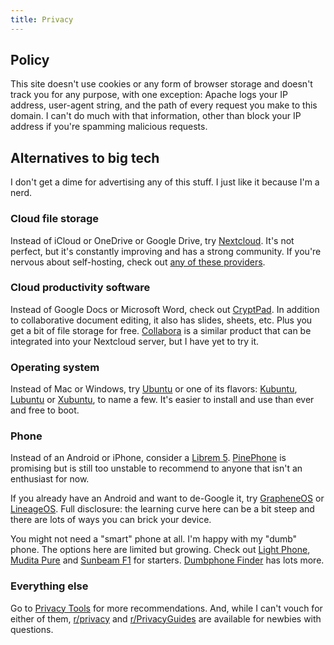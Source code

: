 ```yaml
---
title: Privacy
---
```


## Policy

This site doesn't use cookies or any form of browser storage and doesn't track you for any purpose, with one exception: Apache logs your IP address, user-agent string, and the path of every request you make to this domain. I can't do much with that information, other than block your IP address if you're spamming malicious requests.

## Alternatives to big tech

I don't get a dime for advertising any of this stuff. I just like it because I'm a nerd.

### Cloud file storage

Instead of iCloud or OneDrive or Google Drive, try [Nextcloud][nextcloud]. It's not perfect, but it's constantly improving and has a strong community. If you're nervous about self-hosting, check out [any of these providers][nextcloud-providers].

### Cloud productivity software

Instead of Google Docs or Microsoft Word, check out [CryptPad][cryptpad]. In addition to collaborative document editing, it also has slides, sheets, etc. Plus you get a bit of file storage for free. [Collabora][collabora] is a similar product that can be integrated into your Nextcloud server, but I have yet to try it.

### Operating system

Instead of Mac or Windows, try [Ubuntu][ubuntu] or one of its flavors: [Kubuntu][kubuntu], [Lubuntu][lubuntu] or [Xubuntu][xubuntu], to name a few. It's easier to install and use than ever and free to boot.

### Phone

Instead of an Android or iPhone, consider a [Librem 5][librem]. [PinePhone][pinephone] is promising but is still too unstable to recommend to anyone that isn't an enthusiast for now.

If you already have an Android and want to de-Google it, try [GrapheneOS][grapheneos] or [LineageOS][lineageos]. Full disclosure: the learning curve here can be a bit steep and there are lots of ways you can brick your device.

You might not need a "smart" phone at all. I'm happy with my "dumb" phone. The options here are limited but growing. Check out [Light Phone][light-phone], [Mudita Pure][mudita] and [Sunbeam F1][sunbeam] for starters. [Dumbphone Finder][dumbphone-finder] has lots more.

### Everything else

Go to [Privacy Tools][privacy-tools] for more recommendations. And, while I can't vouch for either of them, [r/privacy][r-privacy] and [r/PrivacyGuides][r-privacyguides] are available for newbies with questions.

[nextcloud]: https://nextcloud.com/
[nextcloud-providers]: https://nextcloud.com/providers/
[cryptpad]: https://cryptpad.fr/
[collabora]: https://www.collaboraoffice.com/
[ubuntu]: https://ubuntu.com/
[kubuntu]: https://kubuntu.org/
[lubuntu]: https://lubuntu.me/
[xubuntu]: https://xubuntu.org/
[librem]: https://puri.sm/products/librem-5/
[pinephone]: https://www.pine64.org/pinephone/
[grapheneos]: https://grapheneos.org/
[lineageos]: https://lineageos.org/
[light-phone]: https://www.thelightphone.com/
[mudita]: https://mudita.com/
[sunbeam]: https://sunbeamwireless.com/
[dumbphone-finder]: https://dumbphones.pory.app/
[privacy-tools]: https://www.privacytools.io/
[r-privacy]: https://www.reddit.com/r/privacy/
[r-privacyguides]: https://www.reddit.com/r/PrivacyGuides/

